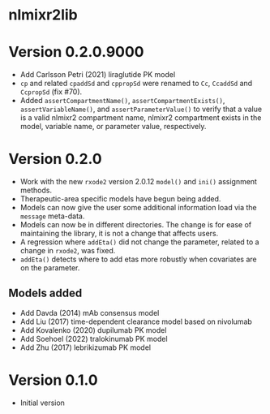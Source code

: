 # nlmixr2lib

# Version 0.2.0.9000

* Add Carlsson Petri (2021) liraglutide PK model
* `cp` and related `cpaddSd` and `cppropSd` were renamed to `Cc`, `CcaddSd` and
  `CcpropSd` (fix #70).
* Added `assertCompartmentName()`, `assertCompartmentExists()`, `assertVariableName()`, and
  `assertParameterValue()` to verify that a value is a valid nlmixr2 compartment
  name, nlmixr2 compartment exists in the model, variable name, or parameter value, respectively.

# Version 0.2.0

* Work with the new `rxode2` version 2.0.12 `model()` and `ini()` assignment
  methods.
* Therapeutic-area specific models have begun being added.
* Models can now give the user some additional information load via the 
  `message` meta-data.
* Models can now be in different directories.  The change is for ease of
  maintaining the library, it is not a change that affects users.
* A regression where `addEta()` did not change the parameter, related to a
  change in `rxode2`, was fixed.
* `addEta()` detects where to add etas more robustly when covariates are on the
  parameter.

## Models added

* Add Davda (2014) mAb consensus model
* Add Liu (2017) time-dependent clearance model based on nivolumab
* Add Kovalenko (2020) dupilumab PK model
* Add Soehoel (2022) tralokinumab PK model
* Add Zhu (2017) lebrikizumab PK model

# Version 0.1.0

* Initial version
